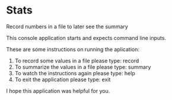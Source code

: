 # Stats
Record numbers in a file to later see the summary

This console application starts and expects command line inputs.

These are some instructions on running the aplication:
  1. To record some values in a file please type: record
  2. To summarize the values in a file please type: summary
  3. To watch the instructions again please type: help
  4. To exit the application please type: exit

I hope this application was helpful for you.
